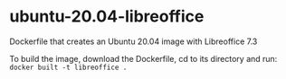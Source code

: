 # ubuntu-20.04-libreoffice
Dockerfile that creates an Ubuntu 20.04 image with Libreoffice 7.3

To build the image, download the Dockerfile, cd to its directory and run:
`docker built -t libreoffice .`
